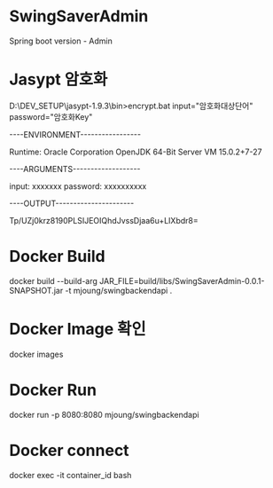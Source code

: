 # SwingSaverAdmin
Spring boot version - Admin

# Jasypt 암호화
D:\DEV_SETUP\jasypt-1.9.3\bin>encrypt.bat input="암호화대상단어" password="암호화Key"

----ENVIRONMENT-----------------

Runtime: Oracle Corporation OpenJDK 64-Bit Server VM 15.0.2+7-27



----ARGUMENTS-------------------

input: xxxxxxx
password: xxxxxxxxxx



----OUTPUT----------------------

Tp/UZj0krz8190PLSIJEOIQhdJvssDjaa6u+LIXbdr8=

# Docker Build
docker build --build-arg JAR_FILE=build/libs/SwingSaverAdmin-0.0.1-SNAPSHOT.jar -t mjoung/swingbackendapi .

# Docker Image 확인
docker images

# Docker Run 
docker run -p 8080:8080 mjoung/swingbackendapi

# Docker connect
docker exec -it container_id bash

